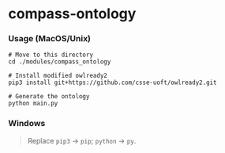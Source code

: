 # compass-ontology

### Usage (MacOS/Unix)
```shell
# Move to this directory
cd ./modules/compass_ontology

# Install modified owlready2
pip3 install git+https://github.com/csse-uoft/owlready2.git

# Generate the ontology
python main.py
```

### Windows
> Replace `pip3` -> `pip`; `python` -> `py`.
